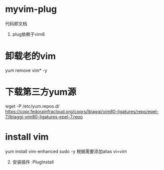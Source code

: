 # myvim-plug

代码即文档

1. plug依赖于vim8
# 卸载老的vim
yum remove vim* -y

# 下载第三方yum源
wget -P /etc/yum.repos.d/  https://copr.fedorainfracloud.org/coprs/lbiaggi/vim80-ligatures/repo/epel-7/lbiaggi-vim80-ligatures-epel-7.repo

# install vim
yum install vim-enhanced sudo -y
根据需要添加alias vi=vim

2. 安装插件
:PlugInstall
